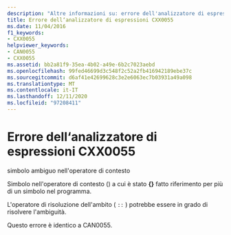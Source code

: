 ```yaml
---
description: "Altre informazioni su: errore dell'analizzatore di espressioni CXX0055"
title: Errore dell‘analizzatore di espressioni CXX0055
ms.date: 11/04/2016
f1_keywords:
- CXX0055
helpviewer_keywords:
- CAN0055
- CXX0055
ms.assetid: bb2a81f9-35ea-4b02-a49e-6b2c7023aebd
ms.openlocfilehash: 99fed46699d3c548f2c52a2fb416942189ebe37c
ms.sourcegitcommit: d6af41e42699628c3e2e6063ec7b03931a49a098
ms.translationtype: MT
ms.contentlocale: it-IT
ms.lasthandoff: 12/11/2020
ms.locfileid: "97208411"
---
```

# <a name="expression-evaluator-error-cxx0055"></a>Errore dell‘analizzatore di espressioni CXX0055

simbolo ambiguo nell'operatore di contesto

Simbolo nell'operatore di contesto () a cui è stato **{}** fatto riferimento per più di un simbolo nel programma.

L'operatore di risoluzione dell'ambito ( `::` ) potrebbe essere in grado di risolvere l'ambiguità.

Questo errore è identico a CAN0055.
